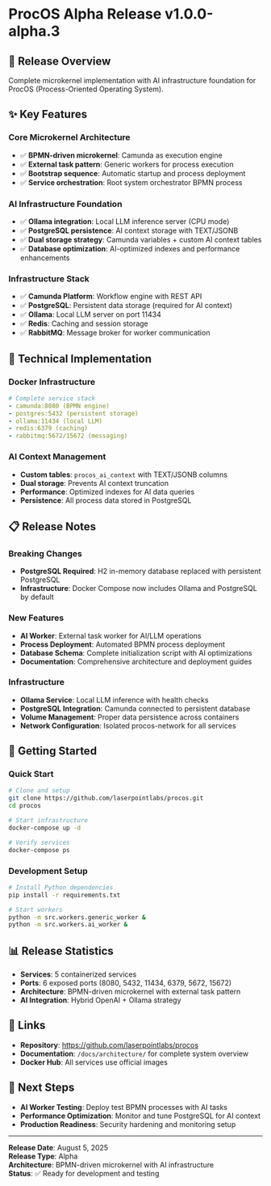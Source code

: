 # ProcOS Alpha Release v1.0.0-alpha.3

## 🚀 Release Overview
Complete microkernel implementation with AI infrastructure foundation for ProcOS (Process-Oriented Operating System).

## ✨ Key Features

### **Core Microkernel Architecture**
- ✅ **BPMN-driven microkernel**: Camunda as execution engine
- ✅ **External task pattern**: Generic workers for process execution
- ✅ **Bootstrap sequence**: Automatic startup and process deployment
- ✅ **Service orchestration**: Root system orchestrator BPMN process

### **AI Infrastructure Foundation**
- ✅ **Ollama integration**: Local LLM inference server (CPU mode)
- ✅ **PostgreSQL persistence**: AI context storage with TEXT/JSONB
- ✅ **Dual storage strategy**: Camunda variables + custom AI context tables
- ✅ **Database optimization**: AI-optimized indexes and performance enhancements

### **Infrastructure Stack**
- ✅ **Camunda Platform**: Workflow engine with REST API
- ✅ **PostgreSQL**: Persistent data storage (required for AI context)
- ✅ **Ollama**: Local LLM server on port 11434
- ✅ **Redis**: Caching and session storage
- ✅ **RabbitMQ**: Message broker for worker communication

## 🔧 Technical Implementation

### **Docker Infrastructure**
```yaml
# Complete service stack
- camunda:8080 (BPMN engine)
- postgres:5432 (persistent storage)
- ollama:11434 (local LLM)
- redis:6379 (caching)
- rabbitmq:5672/15672 (messaging)
```

### **AI Context Management**
- **Custom tables**: `procos_ai_context` with TEXT/JSONB columns
- **Dual storage**: Prevents AI context truncation
- **Performance**: Optimized indexes for AI data queries
- **Persistence**: All process data stored in PostgreSQL

## 📋 Release Notes

### **Breaking Changes**
- **PostgreSQL Required**: H2 in-memory database replaced with persistent PostgreSQL
- **Infrastructure**: Docker Compose now includes Ollama and PostgreSQL by default

### **New Features**
- **AI Worker**: External task worker for AI/LLM operations
- **Process Deployment**: Automated BPMN process deployment
- **Database Schema**: Complete initialization script with AI optimizations
- **Documentation**: Comprehensive architecture and deployment guides

### **Infrastructure**
- **Ollama Service**: Local LLM inference with health checks
- **PostgreSQL Integration**: Camunda connected to persistent database
- **Volume Management**: Proper data persistence across containers
- **Network Configuration**: Isolated procos-network for all services

## 🚀 Getting Started

### **Quick Start**
```bash
# Clone and setup
git clone https://github.com/laserpointlabs/procos.git
cd procos

# Start infrastructure
docker-compose up -d

# Verify services
docker-compose ps
```

### **Development Setup**
```bash
# Install Python dependencies
pip install -r requirements.txt

# Start workers
python -m src.workers.generic_worker &
python -m src.workers.ai_worker &
```

## 📊 Release Statistics
- **Services**: 5 containerized services
- **Ports**: 6 exposed ports (8080, 5432, 11434, 6379, 5672, 15672)
- **Architecture**: BPMN-driven microkernel with external task pattern
- **AI Integration**: Hybrid OpenAI + Ollama strategy

## 🔗 Links
- **Repository**: https://github.com/laserpointlabs/procos
- **Documentation**: `/docs/architecture/` for complete system overview
- **Docker Hub**: All services use official images

## 🎯 Next Steps
- **AI Worker Testing**: Deploy test BPMN processes with AI tasks
- **Performance Optimization**: Monitor and tune PostgreSQL for AI context
- **Production Readiness**: Security hardening and monitoring setup

---

**Release Date**: August 5, 2025  
**Release Type**: Alpha  
**Architecture**: BPMN-driven microkernel with AI infrastructure  
**Status**: ✅ Ready for development and testing
